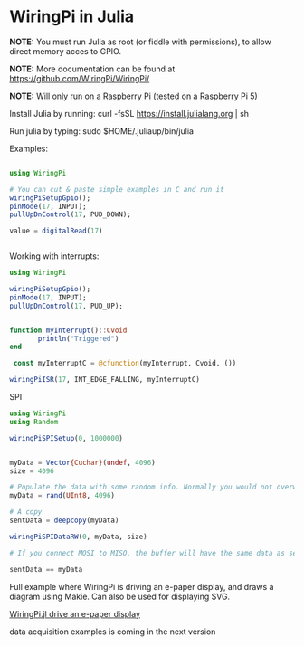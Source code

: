 # WiringPi in Julia 

**NOTE:** You must run Julia as root (or fiddle with permissions), to allow direct memory acces to GPIO. 

**NOTE:** More documentation can be found at  https://github.com/WiringPi/WiringPi/

**NOTE:** Will only run on a Raspberry Pi (tested on a Raspberry Pi 5)

Install Julia by running: curl -fsSL https://install.julialang.org | sh


Run julia by typing: sudo $HOME/.juliaup/bin/julia

Examples:
```julia

using WiringPi

# You can cut & paste simple examples in C and run it
wiringPiSetupGpio();
pinMode(17, INPUT);
pullUpDnControl(17, PUD_DOWN);

value = digitalRead(17)



```

Working with interrupts:
```julia
using WiringPi

wiringPiSetupGpio();
pinMode(17, INPUT);
pullUpDnControl(17, PUD_UP);


function myInterrupt()::Cvoid
       println("Triggered")
end

 const myInterruptC = @cfunction(myInterrupt, Cvoid, ())

wiringPiISR(17, INT_EDGE_FALLING, myInterruptC)

```

SPI
```julia
using WiringPi
using Random

wiringPiSPISetup(0, 1000000)


myData = Vector{Cuchar}(undef, 4096)
size = 4096

# Populate the data with some random info. Normally you would not overwrite the vector above.
myData = rand(UInt8, 4096)

# A copy
sentData = deepcopy(myData)

wiringPiSPIDataRW(0, myData, size)

# If you connect MOSI to MISO, the buffer will have the same data as sent. Otherwise it will be zeroes

sentData == myData

```

Full example where WiringPi is driving an e-paper display, and draws a diagram using Makie. Can also be used for displaying SVG.


[WiringPi.jl drive an e-paper display ](https://github.com/stensmo/WiringPi.jl/tree/main/examples)

data acquisition examples is coming in the next version

